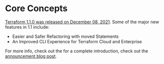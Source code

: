 # Core Concepts

[Terraform 1.1.0 was released on December 08,
2021](https://www.hashicorp.com/blog/terraform-1-1-improves-refactoring-and-the-cloud-cli-experience).
Some of the major new features in 1.1 include:

- Easier and Safer Refactoring with moved Statements
- An Improved CLI Experience for Terraform Cloud and Enterprise

For more info, check out the for a complete introduction, check out the
[announcement blog
post](https://www.hashicorp.com/blog/terraform-1-1-improves-refactoring-and-the-cloud-cli-experience).


<!-- ##DOCS-SOURCER-START
{
  "sourcePlugin": "local-copier",
  "hash": "49defa1819542396936b1f0481640f93"
}
##DOCS-SOURCER-END -->
